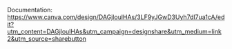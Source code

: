 Documentation: https://www.canva.com/design/DAGjloulHAs/3LF9yJGwD3Uyh7dl7ua1cA/edit?utm_content=DAGjloulHAs&utm_campaign=designshare&utm_medium=link2&utm_source=sharebutton
